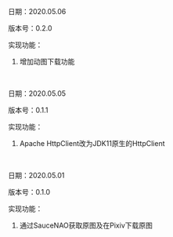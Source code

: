 日期：2020.05.06

版本号：0.2.0

实现功能：

1. 增加动图下载功能

<br />

日期：2020.05.05

版本号：0.1.1

实现功能：

1. Apache HttpClient改为JDK11原生的HttpClient

<br />

日期：2020.05.01

版本号：0.1.0

实现功能：

1. 通过SauceNAO获取原图及在Pixiv下载原图